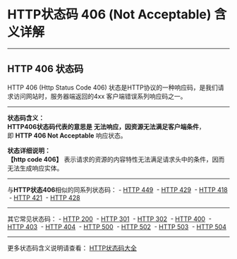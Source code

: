 # HTTP状态码 406 (Not Acceptable) 含义详解

---

## HTTP 406 状态码

HTTP 406 (Http Status Code 406) 状态是HTTP协议的一种响应码，是我们请求访问网站时，服务器端返回的4xx 客户端错误系列响应码之一。

---

**状态码含义：**  
**HTTP406状态码代表的意思是** **无法响应，因资源无法满足客户端条件**，即 **HTTP 406 Not Acceptable** 响应状态。

**状态详细说明：**  
**【http code 406】** 表示请求的资源的内容特性无法满足请求头中的条件，因而无法生成响应实体。

  

---

与**HTTP状态406**相似的同系列状态码： - [HTTP 449](https://seo.juziseo.com/doc/http_code/449 "HTTP 449详细说明")
 - [HTTP 429](https://seo.juziseo.com/doc/http_code/429 "HTTP 429详细说明")
 - [HTTP 418](https://seo.juziseo.com/doc/http_code/418 "HTTP 418详细说明")
 - [HTTP 421](https://seo.juziseo.com/doc/http_code/421 "HTTP 421详细说明")
 - [HTTP 428](https://seo.juziseo.com/doc/http_code/428 "HTTP 428详细说明")

---

其它常见状态码： - [HTTP 200](https://seo.juziseo.com/doc/http_code/200 "HTTP 200详细说明")
 - [HTTP 301](https://seo.juziseo.com/doc/http_code/301 "HTTP 301详细说明")
 - [HTTP 302](https://seo.juziseo.com/doc/http_code/302 "HTTP 302详细说明")
 - [HTTP 400](https://seo.juziseo.com/doc/http_code/400 "HTTP 400详细说明")
 - [HTTP 403](https://seo.juziseo.com/doc/http_code/403 "HTTP 403详细说明")
 - [HTTP 404](https://seo.juziseo.com/doc/http_code/404 "HTTP 404详细说明")
 - [HTTP 500](https://seo.juziseo.com/doc/http_code/500 "HTTP 500详细说明")
 - [HTTP 502](https://seo.juziseo.com/doc/http_code/502 "HTTP 502详细说明")
 - [HTTP 503](https://seo.juziseo.com/doc/http_code/503 "HTTP 503详细说明")
 - [HTTP 504](https://seo.juziseo.com/doc/http_code/504 "HTTP 504详细说明")

---

更多状态码含义说明请查看： [HTTP状态码大全](https://seo.juziseo.com/doc/http_code/)